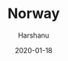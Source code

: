 ---
author: "Harshanu"
title: "Norway"
date: 2020-01-18
description: "Tromso, Norway"
tags: ["Tromso", "Norway", "beach", "northsee", "scandinavia", "nordic", "dogsledding", "reindeers"]
thumbnail: https://photos.harshanu.space/api/v1/t/dfd4f6a679dd6b5aad0d190153dd9e4ba1f07383/eb67a984/fit_2048
---